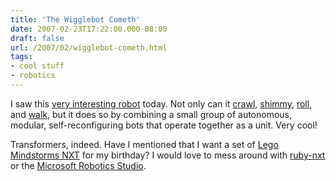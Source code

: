 ```yaml
---
title: 'The Wigglebot Cometh'
date: 2007-02-23T17:22:00.000-08:00
draft: false
url: /2007/02/wigglebot-cometh.html
tags: 
- cool stuff
- robotics
---
```


I saw this [very interesting robot](http://www.newscientisttech.com/article.ns?id=dn11238&feedId=online-news_rss20) today. Not only can it [crawl](http://www.isi.edu/robots/superbot/movies/Feb2007/beach-caterpillar.wmv), [shimmy](http://www.isi.edu/robots/superbot/movies/Feb2007/ropeclimber.wmv), [roll](http://www.isi.edu/robots/superbot/movies/Feb2007/rollingtrack1.wmv), and [walk](http://www.isi.edu/robots/superbot/movies/Feb2007/walker1.wmv), but it does so by combining a small group of autonomous, modular, self-reconfiguring bots that operate together as a unit. Very cool!  
  
Transformers, indeed. Have I mentioned that I want a set of [Lego Mindstorms NXT](http://mindstorms.lego.com) for my birthday? I would love to mess around with [ruby-nxt](http://rubyforge.org/projects/ruby-nxt/) or the [Microsoft Robotics Studio](http://msdn.microsoft.com/robotics/).